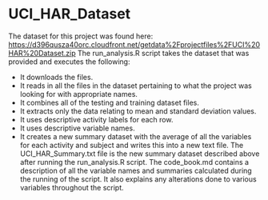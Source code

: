 # UCI_HAR_Dataset
The dataset for this project was found here: https://d396qusza40orc.cloudfront.net/getdata%2Fprojectfiles%2FUCI%20HAR%20Dataset.zip
The run_analysis.R script takes the dataset that was provided and executes the following:
- It downloads the files.
- It reads in all the files in the dataset pertaining to what the project was looking for with appropriate names.
- It combines all of the testing and training dataset files.
- It extracts only the data relating to mean and standard deviation values.
- It uses descriptive activity labels for each row.
- It uses descriptive variable names.
- It creates a new summary dataset with the average of all the variables for each activity and subject and writes this into a new text file.
The UCI_HAR_Summary.txt file is the new summary dataset described above after running the run_analysis.R script.
The code_book.md contains a description of all the variable names and summaries calculated during the running of the script. It also explains any alterations done to various variables throughout the script.
